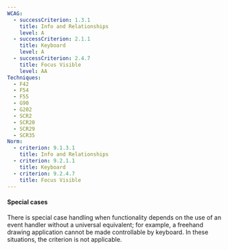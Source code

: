 ```yaml
---
WCAG:
  - successCriterion: 1.3.1
    title: Info and Relationships
    level: A
  - successCriterion: 2.1.1
    title: Keyboard
    level: A
  - successCriterion: 2.4.7
    title: Focus Visible
    level: AA
Techniques:
  - F42
  - F54
  - F55
  - G90
  - G202
  - SCR2
  - SCR20
  - SCR29
  - SCR35
Norm:
  - criterion: 9.1.3.1
    title: Info and Relationships
  - criterion: 9.2.1.1
    title: Keyboard
  - criterion: 9.2.4.7
    title: Focus Visible
---
```


#### Special cases

There is special case handling when functionality depends on the use of an event handler without a universal equivalent; for example, a freehand drawing application cannot be made controllable by keyboard. In these situations, the criterion is not applicable.
